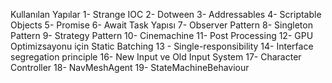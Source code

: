 Kullanılan Yapılar
1- Strange IOC
2- Dotween
3- Addressables
4- Scriptable Objects
5- Promise
6- Await Task Yapısı
7- Observer Pattern
8- Singleton Pattern
9- Strategy Pattern
10- Cinemachine
11- Post Processing
12- GPU Optimizsayonu için Static Batching
13 - Single-responsibility
14- Interface segregation principle
16- New Input ve Old Input System
17- Character Controller
18- NavMeshAgent
19- StateMachineBehaviour
